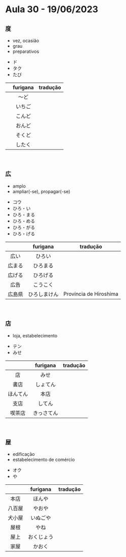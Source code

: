 # Aula 30 - 19/06/2023


## ```度```
<ul><li>vez, ocasião</li><li>grau</li><li>preparativos</ul>

<ul><li>ド</li><li>タク</li><li>たび</li></ul>

|  | furigana | tradução |
|:---:|:---:|:---:|
|  | 〜ど |  |
|  | いちご |  |
|  | こんど |  |
|  | おんど |  |
|  | そくど |  |
|  | したく |  |

<br>


## ```広```
<ul><li>amplo</li><li>ampliar(-se), propagar(-se)</li></ul>

<ul><li>コウ</li><li>ひろ・い</li><li>ひろ・まる</li><li>ひろ・める</li><li>ひろ・がる</li><li>ひろ・げる</li></ul>

|  | furigana | tradução |
|:---:|:---:|:---:|
| 広い | ひろい |  |
| 広まる | ひろまる |  |
| 広げる | ひろげる |  |
| 広告 | こうこく |  |
| 広島県 | ひろしまけん | Província de Hiroshima |

<br>


## ```店```
- loja, estabelecimento

<ul><li>テン</li><li>みせ</li></ul>

|  | furigana | tradução |
|:---:|:---:|:---:|
| 店 | みせ |  |
| 書店 | しょてん |  |
| ほんてん | 本店 |  |
| 支店 | してん |  |
| 喫茶店 | きっさてん |  |

<br>


## ```屋```
<ul><li>edificação</li><li>estabelecimento de comércio</li></ul>

<ul><li>オク</li><li>や</li></ul>

|  | furigana | tradução |
|:---:|:---:|:---:|
| 本店 | ほんや |  |
| 八百屋 | やおや |  |
| 犬小屋 | いぬごや |  |
| 屋根 | やね |  |
| 屋上 | おくじょう |  |
| 家屋 | かおく |  |